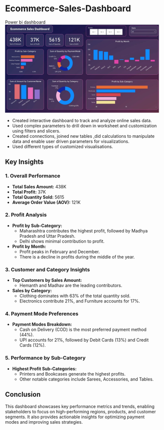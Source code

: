 # Ecommerce-Sales-Dashboard
Power bi dashboard
![image alt](https://github.com/Baljeet942000/Ecommerce-Sales-Dashboard/blob/254a66dffc8fa12e345d9ec5a1561613689cb321/ecommerce%20dash%20.JPG)

* Created interactive dashboard to track and analyze online sales data.
* Used complex parameters to drill down in worksheet and customization using filters and slicers.
* Created connections, joined new tables ,did calculations to manipulate data and enable user driven parameters for visualizations.
* Used different types of customized visualisations.

## Key Insights

### 1. **Overall Performance**
- **Total Sales Amount:** 438K
- **Total Profit:** 37K
- **Total Quantity Sold:** 5615
- **Average Order Value (AOV):** 121K

### 2. **Profit Analysis**
- **Profit by Sub-Category:** 
  - Maharashtra contributes the highest profit, followed by Madhya Pradesh and Uttar Pradesh.
  - Delhi shows minimal contribution to profit.
- **Profit by Month:**
  - Profit peaks in February and December.
  - There is a decline in profits during the middle of the year.

### 3. **Customer and Category Insights**
- **Top Customers by Sales Amount:**
  - Hemanth and Madhav are the leading contributors.
- **Sales by Category:**
  - Clothing dominates with 63% of the total quantity sold.
  - Electronics contribute 21%, and Furniture accounts for 17%.

### 4. **Payment Mode Preferences**
- **Payment Modes Breakdown:**
  - Cash on Delivery (COD) is the most preferred payment method (44%).
  - UPI accounts for 21%, followed by Debit Cards (13%) and Credit Cards (12%).

### 5. **Performance by Sub-Category**
- **Highest Profit Sub-Categories:**
  - Printers and Bookcases generate the highest profits.
  - Other notable categories include Sarees, Accessories, and Tables.

## Conclusion
This dashboard showcases key performance metrics and trends, enabling stakeholders to focus on high-performing regions, products, and customer segments. It also provides actionable insights for optimizing payment modes and improving sales strategies.
